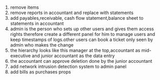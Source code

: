 1. remove items
2. remove reports in accountant and replace with statements
3. add payables,receivable, cash flow statement,balance sheet to statements in accountant
4. admin is the person who sets up other users and gives them access rights therefore create a different panel for him to manage users and keep timestamps of logs.other users can book a ticket only seen by admin who makes the change
5. the hierarchy looks like this manager at the top,accountant as mid-executive and junior accountant as the data entry
6. the accountant can approve deletion done by the junior accountant
7. add network intrusion detection system to admin panel
8. add bills as purchases props


